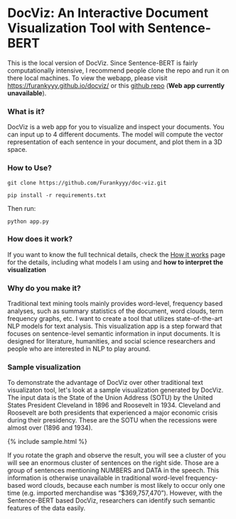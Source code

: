 # DocViz: An Interactive Document Visualization Tool with Sentence-BERT

This is the local version of DocViz. Since Sentence-BERT is fairly computationally intensive, I recommend people clone the repo and run it on there local machines. To view the webapp, please visit https://furankyyy.github.io/docviz/ or this [github repo](https://github.com/Furankyyy/docviz-web) (**Web app currently unavailable**). 

### What is it?

DocViz is a web app for you to visualize and inspect your documents. You can input up to 4 different documents. The model will compute the vector representation of each sentence in your document, and plot them in a 3D space.

### How to Use?

```git clone https://github.com/Furankyyy/doc-viz.git```

```pip install -r requirements.txt```

Then run:

```python app.py```

### How does it work?

If you want to know the full technical details, check the [How it works](https://furankyyy.github.io/docviz/how_it_works) page for the details, including what models I am using and **how to interpret the visualization**

### Why do you make it?

Traditional text mining tools mainly provides word-level, frequency based analyses, such as summary statistics of the document, word clouds, term frequency graphs, etc. I want to create a tool that utilizes state-of-the-art NLP models for text analysis. This visualization app is a step forward that focuses on sentence-level semantic information in input documents. It is designed for literature, humanities, and social science researchers and people who are interested in NLP to play around.

### Sample visualization

To demonstrate the advantage of DocViz over other traditional text visualizaton tool, let's look at a sample visualization generated by DocViz. The input data is the State of the Union Address (SOTU) by the United States President Cleveland in 1896 and Roosevelt in 1934. Cleveland and Roosevelt are both presidents that experienced a major economic crisis during their presidency. These are the SOTU when the recessions were almost over (1896 and 1934).

{% include sample.html %}

If you rotate the graph and observe the result, you will see a cluster of you will see an enormous cluster of sentences on the right side. Those are a group of sentences mentioning NUMBERS and DATA in the speech. This information is otherwise unavailable in traditional word-level frequency-based word clouds, because each number is most likely to occur only one time (e.g. imported merchandise was “$369,757,470”). However, with the Sentence-BERT based DocViz, researchers can identify such semantic features of the data easily.
